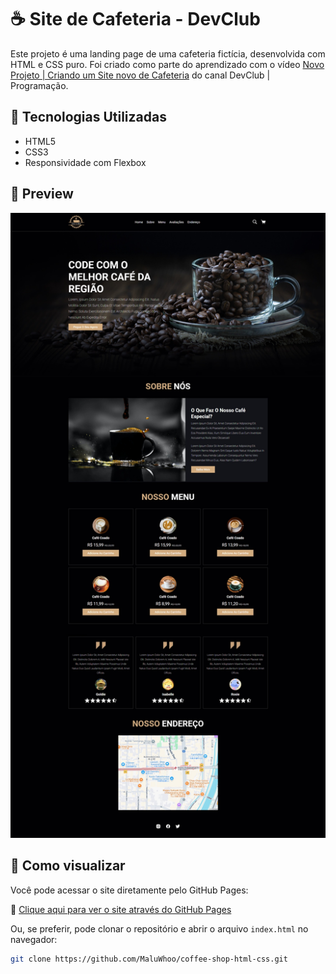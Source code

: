 # ☕ Site de Cafeteria - DevClub

Este projeto é uma landing page de uma cafeteria fictícia, desenvolvida com HTML e CSS puro. Foi criado como parte do aprendizado com o vídeo [Novo Projeto | Criando um Site novo de Cafeteria](https://www.youtube.com/watch?v=v1jVqO6dx9A) do canal DevClub | Programação.

## 🔧 Tecnologias Utilizadas

- HTML5
- CSS3
- Responsividade com Flexbox

## 📸 Preview

![Preview do site](assets/preview.jpeg)

## 🚀 Como visualizar

Você pode acessar o site diretamente pelo GitHub Pages:

🔗 [Clique aqui para ver o site através do GitHub Pages](https://maluwhoo.github.io/coffee-shop-html-css/)

Ou, se preferir, pode clonar o repositório e abrir o arquivo `index.html` no navegador:

```bash
git clone https://github.com/MaluWhoo/coffee-shop-html-css.git
